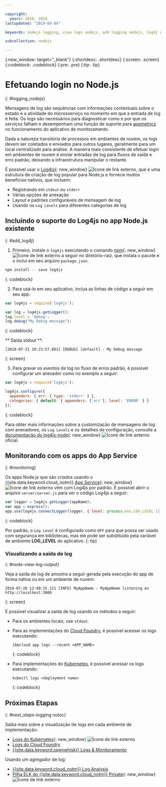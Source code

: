 ```yaml
---

copyright:
  years: 2018, 2019
lastupdated: "2019-04-04"

keywords: nodejs logging, view logs nodejs, add logging nodejs, log4j nodejs, stdout nodejs, nodejs log, output nodejs, nodejs logger

subcollection: nodejs

---
```


{:new_window: target="_blank"}
{:shortdesc: .shortdesc}
{:screen: .screen}
{:codeblock: .codeblock}
{:pre: .pre}
{:tip: .tip}

# Efetuando login no Node.js
{: #logging_nodejs}

Mensagens de log são sequências com informações contextuais sobre o estado e a atividade do microsserviço no momento em que a entrada de log é feita. Os logs são necessários para diagnosticar como e por que os serviços falham e desempenham uma função de suporte para [appmetrics](/docs/node?topic=nodejs-metrics) no funcionamento do aplicativo de monitoramento.

Dada a natureza transitória de processos em ambientes de nuvem, os logs devem ser coletados e enviados para outros lugares, geralmente para um local centralizado para análise. A maneira mais consistente de efetuar login em ambientes de nuvem é enviar entradas de log para fluxos de saída e erro padrão, deixando a infraestrutura manipular o restante.

É possível usar o [Log4js](https://github.com/log4js-node/log4js-node){: new_window} ![Ícone de link externo](../icons/launch-glyph.svg "Ícone de link externo"), que é uma estrutura de criação de log popular para Node.js e fornece muitos benefícios nativos, que incluem: 
* Registrando em `stdout` ou `stderr`
* Várias opções de anexação
* Layout e padrões configuráveis de mensagem de log
* Usando os `Log Levels` para diferentes categorias de log

## Incluindo o suporte do Log4js no app Node.js existente
{: #add_log4j}

1. Primeiro, instale o `log4js` executando o comando [npm](https://nodejs.org/){: new_window} ![Ícone de link externo](../icons/launch-glyph.svg "Ícone de link externo") a seguir no diretório-raiz, que instala o pacote e o inclui em seu arquivo `package.json`.
  ```bash
  npm install -- save log4js
  ```
  {: codeblock}

2. Para usá-lo em seu aplicativo, inclua as linhas de código a seguir em seu app:
  ```js
  var log4js = require('log4js');

  var log = log4js.getLogger();
  log.level = 'debug';
  log.debug("My Debug message");
  ```
  {: codeblock}

  ** Saída stdout **:
  ```
  [2018-07-21 10:23:57.881] [DEBUG] [default] - My Debug message
  ```
  {: screen}

3. Para gravar os eventos de log no fluxo de erros padrão, é possível configurar um anexador como no exemplo a seguir:
  ```js
  var log4js = require('log4js');
  
  log4js.configure({
    appenders: { err: { type: 'stderr' } },
    categories: { default: { appenders: ['err'], level: 'ERROR' } }
  });
  ```
  {: codeblock}

  Para obter mais informações sobre a customização de mensagens de log com anexadores, os `Log Levels` e os detalhes de configuração, consulte a [documentação
do log4js-node](https://log4js-node.github.io/log4js-node/){: new_window} ![Ícone de link externo](../icons/launch-glyph.svg "Ícone de link externo") oficial.

## Monitorando com os apps do App Service
{: #monitoring}

Os apps Node.js que são criados usando o {{site.data.keyword.cloud_notm}} [App Service](https://cloud.ibm.com/developer/appservice/dashboard){: new_window} ![Ícone de link externo](../icons/launch-glyph.svg "Ícone de link externo") vêm com Log4js por padrão. É possível abrir o arquivo `server/server.js` para ver o código Log4js a seguir:
```js
var logger = log4js.getLogger(appName);
var app = express();
app.use(log4js.connectLogger(logger, { level: process.env.LOG_LEVEL || 'info' }));
```
{: codeblock}

Por padrão, o `Log Level` é configurado como `OFF` para que possa ser usado com segurança em bibliotecas, mas ele pode ser substituído pela variável de ambiente **LOG_LEVEL** do aplicativo.
{: tip}

### Visualizando a saída de log
{: #node-view-log-output}

Veja a saída de log de amostra a seguir gerada pela execução do app de forma nativa ou em um ambiente de nuvem:
```
2018-07-26 12:40:15.121 [INFO] MyAppName - MyAppName listening on http://localhost:3000
```
{: screen}

É possível visualizar a saída de log usando os métodos a seguir:
* Para os ambientes locais, use `stdout`.
* Para as implementações do [Cloud Foundry](/docs/services/CloudLogAnalysis/cfapps/logging_cf_apps.html), é possível acessar os logs executando:
  ```
  ibmcloud app logs --recent <APP_NAME>
  ```
  {: codeblock}

* Para implementações do [Kubernetes](https://kubernetes.io/docs/concepts/cluster-administration/logging/), é possível acessar os logs executando:
  ```
  kubectl logs <deployment name>
  ```
  {: codeblock}

## Próximas Etapas
{: #next_steps-logging notoc}

Saiba mais sobre a visualização de logs em cada ambiente de implementação:
* [Logs do Kubernetes](https://kubernetes.io/docs/concepts/cluster-administration/logging/){: new_window} ![Ícone de link externo](../icons/launch-glyph.svg "Ícone de link externo")
* [ Logs do Cloud Foundry ](/docs/services/CloudLogAnalysis/cfapps?topic=cloudloganalysis-logging_cf_apps#logging_cf_apps)
* [{{site.data.keyword.openwhisk}} Logs & Monitoramento](/docs/openwhisk?topic=cloud-functions-openwhisk_logs#openwhisk_logs)

Usando um agregador de log:
* [{{site.data.keyword.cloud_notm}} Log Analysis](/docs/services/CloudLogAnalysis?topic=cloudloganalysis-log_analysis_ov#log_analysis_ov)
* [Pilha ELK do {{site.data.keyword.cloud_notm}} Private](https://www.ibm.com/support/knowledgecenter/en/SSBS6K_2.1.0.2/manage_metrics/logging_elk.html){: new_window} ![Ícone de link externo](../icons/launch-glyph.svg "Ícone de link externo")
